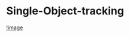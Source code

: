 # Single-Object-tracking
[!image](https://github.com/yjy249/Single-Object-tracking/blob/main/Single-Object/tracking.PNG)
